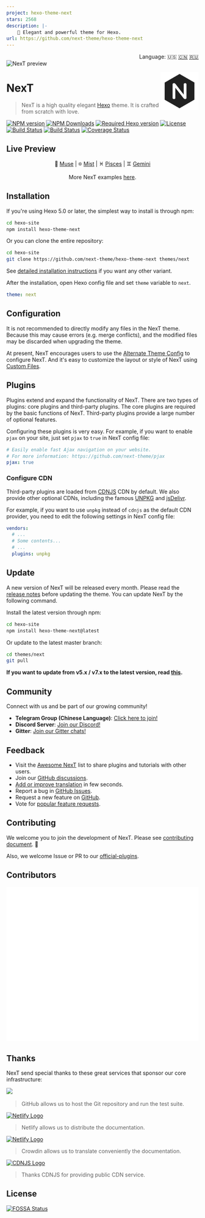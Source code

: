 ```yaml
---
project: hexo-theme-next
stars: 2568
description: |-
    🎉 Elegant and powerful theme for Hexo.
url: https://github.com/next-theme/hexo-theme-next
---
```


<div align="right">
  Language:
  🇺🇸
  <a title="Chinese" href="docs/zh-CN/README.md">🇨🇳</a>
  <a title="Russian" href="docs/ru/README.md">🇷🇺</a>
</div>

<picture>
  <source media="(prefers-color-scheme: dark)" srcset="https://raw.githubusercontent.com/next-theme/theme-next-docs/v8.13.0/source/images/next-schemes-dark.png">
  <source media="(prefers-color-scheme: light)" srcset="https://raw.githubusercontent.com/next-theme/theme-next-docs/v8.13.0/source/images/next-schemes.png">
  <img alt="NexT preview" src="https://raw.githubusercontent.com/next-theme/theme-next-docs/v8.13.0/source/images/next-schemes.png">
</picture>

<a title="NexT website" href="https://theme-next.js.org"><img align="right" alt="NexT logo" width="100" height="100" src="https://raw.githubusercontent.com/next-theme/hexo-theme-next/master/source/images/logo.svg"></a>

# NexT

> NexT is a high quality elegant [Hexo](https://hexo.io) theme. It is crafted from scratch with love.

[![NPM version](https://img.shields.io/npm/v/hexo-theme-next?color=red&logo=npm&style=flat-square)](https://www.npmjs.com/package/hexo-theme-next)
[![NPM Downloads](https://img.shields.io/npm/dm/hexo-theme-next?logo=npm&style=flat-square)](https://www.npmjs.com/package/hexo-theme-next)
[![Required Hexo version](https://img.shields.io/badge/hexo-%3E=5.3.0-blue?style=flat-square&logo=hexo)](https://hexo.io)
[![License](https://img.shields.io/badge/license-%20AGPL-orange?style=flat-square&logo=gnu)](https://github.com/next-theme/hexo-theme-next/blob/master/LICENSE.md)
[![Build Status](https://img.shields.io/github/actions/workflow/status/next-theme/hexo-theme-next/linter.yml?branch=master&label=test&logo=github&style=flat-square)](https://github.com/next-theme/hexo-theme-next/actions?query=workflow%3ALinter)
[![Build Status](https://img.shields.io/github/actions/workflow/status/next-theme/hexo-theme-next/tester.yml?branch=master&logo=github&style=flat-square)](https://github.com/next-theme/hexo-theme-next/actions?query=workflow%3ATester)
[![Coverage Status](https://img.shields.io/coveralls/github/next-theme/hexo-theme-next?logo=coveralls&style=flat-square)](https://coveralls.io/github/next-theme/hexo-theme-next)

## Live Preview

<p align="center">
  💟 <a href="https://theme-next.js.org/muse/">Muse</a> | 🔯 <a href="https://theme-next.js.org/mist/">Mist</a> | ♓️ <a href="https://theme-next.js.org/pisces/">Pisces</a> | ♊️ <a href="https://theme-next.js.org">Gemini</a>
<br>
<br>
  More NexT examples <a href="https://github.com/next-theme/awesome-next#live-preview">here</a>.
</p>

## Installation

If you're using Hexo 5.0 or later, the simplest way to install is through npm:

```sh
cd hexo-site
npm install hexo-theme-next
```

Or you can clone the entire repository:

```sh
cd hexo-site
git clone https://github.com/next-theme/hexo-theme-next themes/next
```

See [detailed installation instructions][docs-installation-url] if you want any other variant.

After the installation, open Hexo config file and set `theme` variable to `next`.

```yml
theme: next
```

## Configuration

It is not recommended to directly modify any files in the NexT theme. Because this may cause errors (e.g. merge conflicts), and the modified files may be discarded when upgrading the theme.

At present, NexT encourages users to use the [Alternate Theme Config][docs-configuration-url] to configure NexT. And it's easy to customize the layout or style of NexT using [Custom Files][docs-custom-files-url].

## Plugins

Plugins extend and expand the functionality of NexT. There are two types of plugins: core plugins and third-party plugins. The core plugins are required by the basic functions of NexT. Third-party plugins provide a large number of optional features.

Configuring these plugins is very easy. For example, if you want to enable `pjax` on your site, just set `pjax` to `true` in NexT config file:

```yml
# Easily enable fast Ajax navigation on your website.
# For more information: https://github.com/next-theme/pjax
pjax: true
```

### Configure CDN

Third-party plugins are loaded from [CDNJS](https://cdnjs.com) CDN by default. We also provide other optional CDNs, including the famous [UNPKG](https://unpkg.com) and [jsDelivr](https://www.jsdelivr.com).

For example, if you want to use `unpkg` instead of `cdnjs` as the default CDN provider, you need to edit the following settings in NexT config file:

```yml
vendors:
  # ...
  # Some contents...
  # ...
  plugins: unpkg
```

## Update

A new version of NexT will be released every month. Please read the [release notes][docs-release-url] before updating the theme. You can update NexT by the following command.

Install the latest version through npm:

```sh
cd hexo-site
npm install hexo-theme-next@latest
```

Or update to the latest master branch:

```sh
cd themes/next
git pull
```

**If you want to update from v5.x / v7.x to the latest version, read [this][docs-upgrade-url].**

## Community

Connect with us and be part of our growing community!

* **Telegram Group (Chinese Language)**: [Click here to join!](https://t.me/theme_next_cn)
* **Discord Server**: [Join our Discord!](https://discord.gg/qmkgkY3jaG)
* **Gitter**: [Join our Gitter chats!][gitter-url]

## Feedback

* Visit the [Awesome NexT][awesome-next-url] list to share plugins and tutorials with other users.
* Join our [GitHub discussions][discussions-url].
* [Add or improve translation][i18n-url] in few seconds.
* Report a bug in [GitHub Issues][issues-bug-url].
* Request a new feature on [GitHub][issues-feat-url].
* Vote for [popular feature requests][feat-req-vote-url].

## Contributing

We welcome you to join the development of NexT. Please see [contributing document][contributing-document-url]. 🤗

Also, we welcome Issue or PR to our [official-plugins][official-plugins-url].

## Contributors

[![Contributors][contributors-image]][contributors-url]

## Thanks

NexT send special thanks to these great services that sponsor our core infrastructure:

<a href="https://github.com"><img height="40" src="https://github.githubassets.com/images/modules/logos_page/GitHub-Logo.png"></a>

> GitHub allows us to host the Git repository and run the test suite.

<a href="https://www.netlify.com">
  <picture>
    <source media="(prefers-color-scheme: dark)" height="40" srcset="https://www.netlify.com/v3/img/components/full-logo-dark.svg">
    <source media="(prefers-color-scheme: light)" height="40" srcset="https://www.netlify.com/v3/img/components/full-logo-light.svg">
    <img alt="Netlify Logo" height="40" src="https://www.netlify.com/v3/img/components/full-logo-light.svg">
  </picture>
</a>

> Netlify allows us to distribute the documentation.

<a href="https://crowdin.com">
  <picture>
    <source media="(prefers-color-scheme: dark)" height="40" srcset="https://support.crowdin.com/assets/logos/core-logo/svg/crowdin-core-logo-cWhite.svg">
    <source media="(prefers-color-scheme: light)" height="40" srcset="https://support.crowdin.com/assets/logos/core-logo/svg/crowdin-core-logo-cDark.svg">
    <img alt="Netlify Logo" height="40" src="https://support.crowdin.com/assets/logos/core-logo/svg/crowdin-core-logo-cDark.svg">
  </picture>
</a>

> Crowdin allows us to translate conveniently the documentation.

<a href="https://cdnjs.com">
  <picture>
    <source media="(prefers-color-scheme: dark)" height="40" srcset="https://raw.githubusercontent.com/cdnjs/brand/master/logo/source/light-brackets.svg">
    <source media="(prefers-color-scheme: light)" height="40" srcset="https://raw.githubusercontent.com/cdnjs/brand/master/logo/source/dark-brackets.svg">
    <img alt="CDNJS Logo" height="40" src="https://raw.githubusercontent.com/cdnjs/brand/master/logo/source/dark-brackets.svg">
  </picture>
</a>

> Thanks CDNJS for providing public CDN service.

## License

[![FOSSA Status](https://app.fossa.com/api/projects/git%2Bgithub.com%2Fnext-theme%2Fhexo-theme-next.svg?type=large)](https://app.fossa.com/projects/git%2Bgithub.com%2Fnext-theme%2Fhexo-theme-next?ref=badge_large)

[docs-installation-url]: https://theme-next.js.org/docs/getting-started/installation.html
[docs-configuration-url]: https://theme-next.js.org/docs/getting-started/configuration.html
[docs-custom-files-url]: https://theme-next.js.org/docs/advanced-settings/custom-files.html
[docs-release-url]: https://github.com/next-theme/hexo-theme-next/releases
[docs-upgrade-url]: https://theme-next.js.org/docs/getting-started/upgrade.html

[awesome-next-url]: https://github.com/next-theme/awesome-next
[discussions-url]: https://github.com/next-theme/hexo-theme-next/discussions
[gitter-url]: https://app.gitter.im/#/room/#next:gitter.im
[i18n-url]: https://crowdin.com/project/hexo-theme-next

[issues-bug-url]: https://github.com/next-theme/hexo-theme-next/issues/new?assignees=&labels=Bug&template=bug-report.md
[issues-feat-url]: https://github.com/next-theme/hexo-theme-next/issues/new?assignees=&labels=Feature+Request&template=feature-request.md
[feat-req-vote-url]: https://github.com/next-theme/hexo-theme-next/issues?q=is%3Aopen+is%3Aissue+label%3A%22Feature+Request%22

[contributing-document-url]: https://github.com/next-theme/hexo-theme-next/blob/master/.github/CONTRIBUTING.md
[official-plugins-url]: https://github.com/next-theme
[contributors-image]: https://raw.githubusercontent.com/next-theme/contributors/master/contributors.svg
[contributors-url]: https://github.com/next-theme/hexo-theme-next/blob/master/docs/AUTHORS.md

